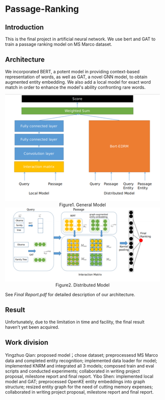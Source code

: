 # Passage-Ranking
  
## Introduction
This is the final project in artificial neural network.
We use bert and GAT to train a passage ranking model on MS Marco dataset.
  
## Architecture
We incorporated BERT, a potent model in providing context-based representation of words, as well as GAT, a novel GNN model, to obtain augmented entity embedding. We also add a local model for exact word match in order to enhance the model's ability confronting rare words.
<center>
  
<img src="/fig1.png">  
Figure1. General Model

<img src="/fig2.png">  
Figure2. Distributed Model

</center>
  
See *Final Report.pdf* for detailed description of our architecture.  

## Result
Unfortunately, due to the limitation in time and facility, the final result haven't yet been acquired.

## Work division
Yingzhuo Qian: proposed model；chose dataset; preprocessesd MS Marco data and completed entity
recognition; implemented data loader for model; implemented KNRM and integrated all 3 models;
composed train and eval scripts and conducted experiments; collaborated in writing project proposal,
milestone report and final report.
Yibo Shen: implemented local model and GAT; preprocessed OpenKE entity embeddings into graph
structure; resized entity graph for the need of cutting memory expenses; collaborated in writing
project proposal, milestone report and final report.
